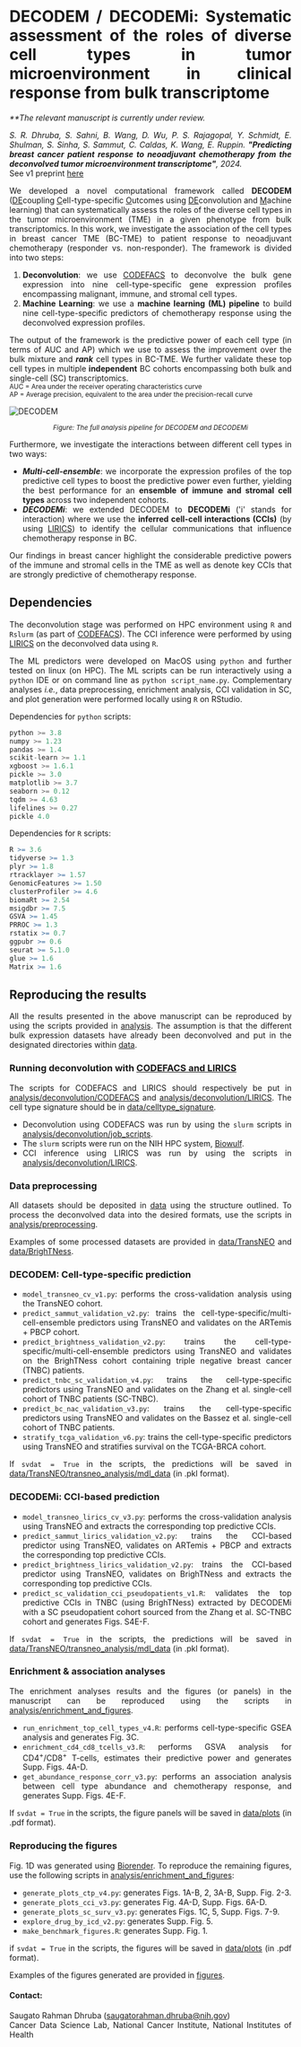 <div align="justify">

# DECODEM / DECODEMi: Systematic assessment of the roles of diverse cell types in tumor microenvironment in clinical response from bulk transcriptome  

<i>
**The relevant manuscript is currently under review. 
 
S. R. Dhruba, S. Sahni, B. Wang, D. Wu, P. S. Rajagopal, Y. Schmidt, E. Shulman, S. Sinha, S. Sammut, C. Caldas, K. Wang, E. Ruppin. <b>"Predicting breast cancer patient response to neoadjuvant chemotherapy from the deconvolved tumor microenvironment transcriptome"</b>, 2024.  
</i>
See v1 preprint [here](https://www.biorxiv.org/content/10.1101/2024.06.14.598770v1.full)  

We developed a novel computational framework called **DECODEM** (<ins>DE</ins>coupling <ins>C</ins>ell-type-specific <ins>O</ins>utcomes using <ins>DE</ins>convolution and <ins>M</ins>achine learning) that can systematically assess the roles of the diverse cell types in the tumor microenvironment (TME) in a given phenotype from bulk transcriptomics. In this work, we investigate the association of the cell types in breast cancer TME (BC-TME) to patient response to neoadjuvant chemotherapy (responder vs. non-responder). The framework is divided into two steps:  

1. **Deconvolution**: we use [CODEFACS](https://github.com/ruppinlab/CODEFACS/) to deconvolve the bulk gene expression into nine cell-type-specific gene expression profiles encompassing malignant, immune, and stromal cell types.  
2. **Machine Learning**: we use a **machine learning (ML) pipeline** to build nine cell-type-specific predictors of chemotherapy response using the deconvolved expression profiles.    

The output of the framework is the predictive power of each cell type (in terms of AUC and AP) which we use to assess the improvement over the bulk mixture and ***rank*** cell types in BC-TME. We further validate these top cell types in multiple **independent** BC cohorts encompassing both bulk and single-cell (SC) transcriptomics.  
<sub>
AUC = Area under the receiver operating characteristics curve  
AP = Average precision, equivalent to the area under the precision-recall curve  
</sub>  

![DECODEM](figures/DECODEM_and_DECODEMi.png)  
<p align="center"><sup><i>
Figure: The full analysis pipeline for DECODEM and DECODEMi
</i></sup></p>  

  
Furthermore, we investigate the interactions between different cell types in two ways:  
* <b><i>Multi-cell-ensemble</i></b>: we incorporate the expression profiles of the top predictive cell types to boost the predictive power even further, yielding the best performance for an <b>ensemble of immune and stromal cell types</b> across two independent cohorts.  
* <b><i>DECODEMi</i></b>: we extended DECODEM to **DECODEMi** ('i' stands for interaction) where we use the <b>inferred cell-cell interactions (CCIs)</b> (by using [LIRICS](https://github.com/ruppinlab/CODEFACS/)) to identify the cellular communications that influence chemotherapy response in BC.  

Our findings in breast cancer highlight the considerable predictive powers of the immune and stromal cells in the TME as well as denote key CCIs that are strongly predictive of chemotherapy response.  


## Dependencies  
The deconvolution stage was performed on HPC environment using `R` and `Rslurm` (as part of [CODEFACS](https://github.com/ruppinlab/CODEFACS/)). The CCI inference were performed by using [LIRICS](https://github.com/ruppinlab/CODEFACS/) on the deconvolved data using `R`.  

The ML predictors were developed on MacOS using `python` and further tested on linux (on HPC). The ML scripts can be run interactively using a `python` IDE or on command line as `python script_name.py`. Complementary analyses *i.e.*, data preprocessing, enrichment analysis, CCI validation in SC, and plot generation were performed locally using `R` on RStudio.  

Dependencies for `python` scripts:  
```python
python >= 3.8  
numpy >= 1.23   
pandas >= 1.4  
scikit-learn >= 1.1  
xgboost >= 1.6.1
pickle >= 3.0  
matplotlib >= 3.7
seaborn >= 0.12
tqdm >= 4.63  
lifelines >= 0.27  
pickle 4.0  
```  
  
Dependencies for `R` scripts:  
```R
R >= 3.6  
tidyverse >= 1.3  
plyr >= 1.8
rtracklayer >= 1.57  
GenomicFeatures >= 1.50
clusterProfiler >= 4.6  
biomaRt >= 2.54  
msigdbr >= 7.5  
GSVA >= 1.45  
PRROC >= 1.3  
rstatix >= 0.7  
ggpubr >= 0.6 
seurat >= 5.1.0 
glue >= 1.6  
Matrix >= 1.6  
```


## Reproducing the results
All the results presented in the above manuscript can be reproduced by using the scripts provided in [analysis](analysis/). The assumption is that the different bulk expression datasets have already been deconvolved and put in the designated directories within [data](data/).  


### Running deconvolution with [CODEFACS and LIRICS](https://github.com/ruppinlab/CODEFACS/)  
The scripts for CODEFACS and LIRICS should respectively be put in [analysis/deconvolution/CODEFACS](analysis/deconvolution/CODEFACS/) and [analysis/deconvolution/LIRICS](analysis/deconvolution/LIRICS/). The cell type signature should be in [data/celltype_signature](data/celltype_signature/).  

- Deconvolution using CODEFACS was run by using the `slurm` scripts in [analysis/deconvolution/job_scripts](analysis/deconvolution/job_scripts/).  
- The `slurm` scripts were run on the NIH HPC system, [Biowulf](https://hpc.nih.gov/).  
- CCI inference using LIRICS was run by using the scripts in [analysis/deconvolution/LIRICS](analysis/deconvolution/LIRICS/).  


### Data preprocessing  
All datasets should be deposited in [data](data/) using the structure outlined. To process the deconvolved data into the desired formats, use the scripts in [analysis/preprocessing](analysis/preprocessing/).  

Examples of some processed datasets are provided in [data/TransNEO](data/TransNEO/) and [data/BrighTNess](data/BrighTNess/). 


### DECODEM: Cell-type-specific prediction  
- `model_transneo_cv_v1.py`: performs the cross-validation analysis using the TransNEO cohort.  
- `predict_sammut_validation_v2.py`: trains the cell-type-specific/multi-cell-ensemble predictors using TransNEO and validates on the ARTemis + PBCP cohort.  
- `predict_brightness_validation_v2.py`: trains the cell-type-specific/multi-cell-ensemble predictors using TransNEO and validates on the BrighTNess cohort containing triple negative breast cancer (TNBC) patients.  
- `predict_tnbc_sc_validation_v4.py`: trains the cell-type-specific predictors using TransNEO and validates on the Zhang et al. single-cell cohort of TNBC patients (SC-TNBC).  
- `predict_bc_nac_validation_v3.py`: trains the cell-type-specific predictors using TransNEO and validates on the Bassez et al. single-cell cohort of TNBC patients.
- `stratify_tcga_validation_v6.py`: trains the cell-type-specific predictors using TransNEO and stratifies survival on the TCGA-BRCA cohort. 

If `svdat = True` in the scripts, the predictions will be saved in [data/TransNEO/transneo_analysis/mdl_data](data/TransNEO/transneo_analysis/mdl_data/) (in .pkl format).  


### DECODEMi: CCI-based prediction  
- `model_transneo_lirics_cv_v3.py`: performs the cross-validation analysis using TransNEO and extracts the corresponding top predictive CCIs.  
- `predict_sammut_lirics_validation_v2.py`: trains the CCI-based predictor using TransNEO, validates on ARTemis + PBCP and extracts the corresponding top predictive CCIs.  
- `predict_brightness_lirics_validation_v2.py`: trains the CCI-based predictor using TransNEO, validates on BrighTNess and extracts the corresponding top predictive CCIs.  
- `predict_sc_validation_cci_pseudopatients_v1.R`: validates the top predictive CCIs in TNBC (using BrighTNess) extracted by DECODEMi with a SC pseudopatient cohort sourced from the Zhang et al. SC-TNBC cohort and generates Figs. S4E-F.  

If `svdat = True` in the scripts, the predictions will be saved in [data/TransNEO/transneo_analysis/mdl_data](data/TransNEO/transneo_analysis/mdl_data/) (in .pkl format).  


### Enrichment & association analyses  
The enrichment analyses results and the figures (or panels) in the manuscript can be reproduced using the scripts in [analysis/enrichment_and_figures](analysis/enrichment_and_figure/).  

- `run_enrichment_top_cell_types_v4.R`: performs cell-type-specific GSEA analysis and generates Fig. 3C.
- `enrichment_cd4_cd8_tcells_v3.R`: performs GSVA analysis for CD4<sup>+</sup>/CD8<sup>+</sup> T-cells, estimates their predictive power and generates Supp. Figs. 4A-D.   
- `get_abundance_response_corr_v3.py`: performs an association analysis between cell type abundance and chemotherapy response, and generates Supp. Figs. 4E-F.  

If `svdat = True` in the scripts, the figure panels will be saved in [data/plots](data/plots/) (in .pdf format).  


### Reproducing the figures  
Fig. 1D was generated using [Biorender](http://biorender.com/). To reproduce the remaining figures, use the following scripts in [analysis/enrichment_and_figures](analysis/enrichment_and_figures/):  

- `generate_plots_ctp_v4.py`: generates Figs. 1A-B, 2, 3A-B, Supp. Fig. 2-3.  
- `generate_plots_cci_v3.py`: generates Fig. 4A-D, Supp. Figs. 6A-D.  
- `generate_plots_sc_surv_v3.py`: generates Figs. 1C, 5, Supp. Figs. 7-9. 
- `explore_drug_by_icd_v2.py`: generates Supp. Fig. 5. 
- `make_benchmark_figures.R`: generates Supp. Fig. 1. 

if `svdat = True` in the scripts, the figures will be saved in [data/plots](data/plots/) (in .pdf format).  

Examples of the figures generated are provided in [figures](figures/).  
  
  
#### Contact: 
Saugato Rahman Dhruba (saugatorahman.dhruba@nih.gov)  
Cancer Data Science Lab, National Cancer Institute, National Institutes of Health  

</div>
